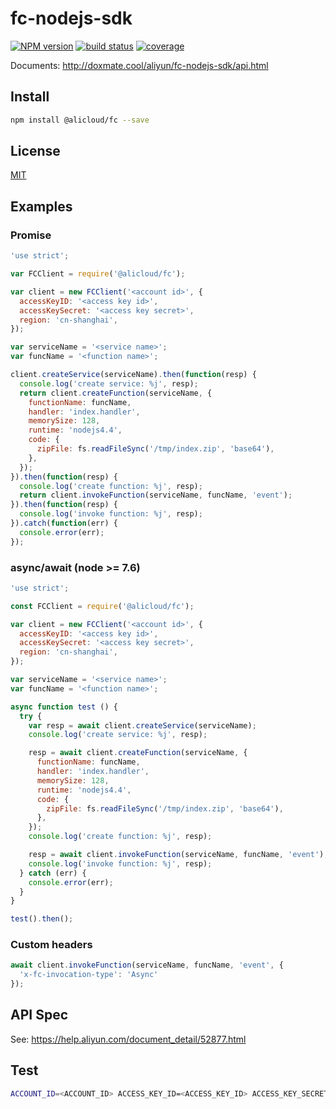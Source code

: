 fc-nodejs-sdk
=======

[![NPM version][npm-image]][npm-url]
[![build status][travis-image]][travis-url]
[![coverage][cov-image]][cov-url]

[npm-image]: https://img.shields.io/npm/v/@alicloud/fc.svg?style=flat-square
[npm-url]: https://npmjs.org/package/@alicloud/fc
[travis-image]: https://img.shields.io/travis/aliyun/fc-nodejs-sdk/master.svg?style=flat-square
[travis-url]: https://travis-ci.org/aliyun/fc-nodejs-sdk.svg?branch=master
[cov-image]: https://coveralls.io/repos/aliyun/fc-nodejs-sdk/badge.svg?branch=master&service=github
[cov-url]: https://coveralls.io/github/aliyun/fc-nodejs-sdk?branch=master

Documents: http://doxmate.cool/aliyun/fc-nodejs-sdk/api.html

## Install

```bash
npm install @alicloud/fc --save
```

## License

[MIT](LICENSE)

## Examples

### Promise

```js
'use strict';

var FCClient = require('@alicloud/fc');

var client = new FCClient('<account id>', {
  accessKeyID: '<access key id>',
  accessKeySecret: '<access key secret>',
  region: 'cn-shanghai',
});

var serviceName = '<service name>';
var funcName = '<function name>';

client.createService(serviceName).then(function(resp) {
  console.log('create service: %j', resp);
  return client.createFunction(serviceName, {
    functionName: funcName,
    handler: 'index.handler',
    memorySize: 128,
    runtime: 'nodejs4.4',
    code: {
      zipFile: fs.readFileSync('/tmp/index.zip', 'base64'),
    },
  });
}).then(function(resp) {
  console.log('create function: %j', resp);
  return client.invokeFunction(serviceName, funcName, 'event');
}).then(function(resp) {
  console.log('invoke function: %j', resp);
}).catch(function(err) {
  console.error(err);
});
```

### async/await (node >= 7.6)

```js
'use strict';

const FCClient = require('@alicloud/fc');

var client = new FCClient('<account id>', {
  accessKeyID: '<access key id>',
  accessKeySecret: '<access key secret>',
  region: 'cn-shanghai',
});

var serviceName = '<service name>';
var funcName = '<function name>';

async function test () {
  try {
    var resp = await client.createService(serviceName);
    console.log('create service: %j', resp);

    resp = await client.createFunction(serviceName, {
      functionName: funcName,
      handler: 'index.handler',
      memorySize: 128,
      runtime: 'nodejs4.4',
      code: {
        zipFile: fs.readFileSync('/tmp/index.zip', 'base64'),
      },
    });
    console.log('create function: %j', resp);

    resp = await client.invokeFunction(serviceName, funcName, 'event');
    console.log('invoke function: %j', resp);
  } catch (err) {
    console.error(err);
  }
}

test().then();
```

### Custom headers

```js
await client.invokeFunction(serviceName, funcName, 'event', {
  'x-fc-invocation-type': 'Async'
});
```

## API Spec

See: https://help.aliyun.com/document_detail/52877.html

## Test

```sh
ACCOUNT_ID=<ACCOUNT_ID> ACCESS_KEY_ID=<ACCESS_KEY_ID> ACCESS_KEY_SECRET=<ACCESS_KEY_SECRET> make test
```

